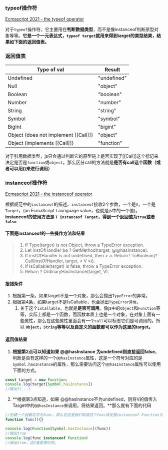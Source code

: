 ### typeof操作符 
[Ecmascript 2021 - the typeof operator](https://262.ecma-international.org/12.0/#sec-type-conversion)

对于`typeof`操作符，它主要用在**判断数据类型**，而不是像instanceof判断原型对象等等。**它是一个一元表达式，`typeof target`就用来得到target的类型结果，结果如下面的返回值表。**

### 返回值表
| Type of val                          | Result      |
| ------------------------------------ | ----------- |
| Undefined                            | "undefined" |
| Null                                 | "object"    |
| Boolean                              | "boolean"   |
| Number                               | "number"    |
| String                               | "string"    |
| Symbol                               | "symbol"    |
| BigInt                               | "bigint"    |
| Object (does not implement [[Call]]) | "object"    |
| Object (implements [[Call]])         | "function"  |

对于引用数据类型，js只会通过判断它的原型链上是否实现了[[Call]]这个标记来决定是否是`function`或`object`。那么区分call的方法就是**是否有call这个函数（或者可以用()来进行调用）**

### instanceof操作符
[Ecmascript 2021 - the instanceof operator](https://262.ecma-international.org/12.0/#sec-instanceofoperator)

根据规范中的`instanceof`的描述，`instanceof`接收2个参数，一个是`V`，一个是`Target`，(an EcmaScript Launguage value，也就是js中的一个值)。
**instanceof的使用方法是 `T instanceof Target`，得到一个返回值为`true`或者`false`**

#### 下面是instanceof的一些操作方法和结果
> 1. If Type(target) is not Object, throw a TypeError exception.
> 2. Let instOfHandler be ? GetMethod(target, @@hasInstance).
> 3. If instOfHandler is not undefined, then
	> a. Return ! ToBoolean(? Call(instOfHandler, target, « V »)).
> 4. If IsCallable(target) is false, throw a TypeError exception.
> 5. Return ? OrdinaryHasInstance(target, V).

#### 报错条件
1. 根据第一条，如果target不是一个对象，那么会抛出`TypeError`的异常。
2. 根据第4条，如果target不是IsCallable，也会抛出`TypeError异常`。
   1. 关于这个`isCallable`，也就是**是否可调用**。像js中的`Object`和`Function`等等，实际上都是一个函数，而函数本质上也是一个对象，在对象上面有一些属性，那么在这些属性里面会有一个`call`可以标志它们是可调用的。所以 **`Object`，`String`等等以及自定义的函数都可以作为这里的target。**

#### 返回值结果
1. **根据第2点可以知道如果 @@hasInstance 为undefined则直接返回false**，判断是否有这样的一个`@@hasInstance`属性，这是一个符号对应的是`Symbol.hasInstance`的属性，那么需要访问这个`@@hasInstance`属性可以使用下面的方式。
```js
const target = new Function;
console.log(target[Symbol.hasInstance])
//输出f(...)
```
2. **根据第3点知道，如果 @@hasInstance不为undefined，则将V的值传入Target中的`@@hasInstance`来调用，将结果返回。**那么就有下面的代码

```js
//创建一个函数名字为func，那么在这里我们知道这个func肯定是instanceof Function为true的，那么现在通过@@hasInstance来得到结果。
function func(){}

console.log(Function[Symbol.hasInstance](func))
//输出true
console.log(func instanceof Function)
//输出true，这2者是等价的。
```